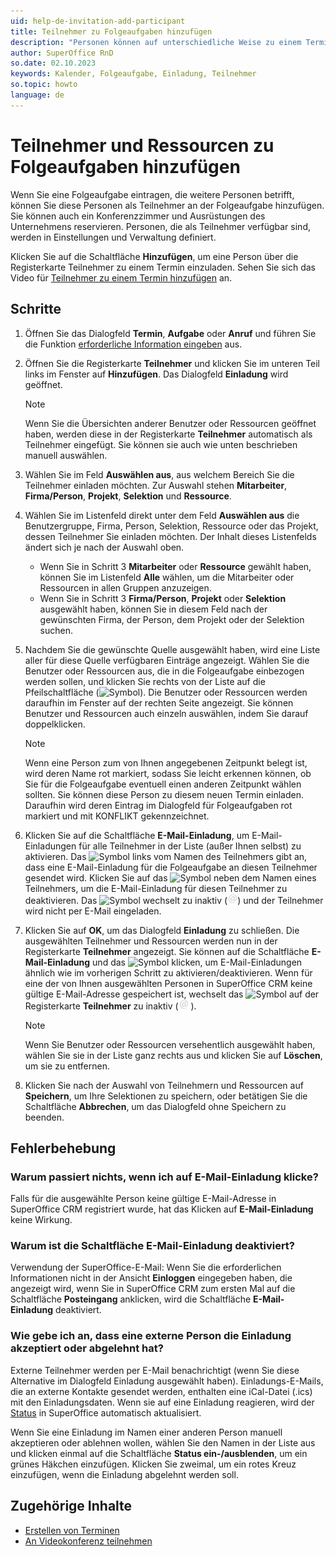 ```yaml
---
uid: help-de-invitation-add-participant
title: Teilnehmer zu Folgeaufgaben hinzufügen
description: "Personen können auf unterschiedliche Weise zu einem Termin eingeladen werden, die davon abhängt, ob es sich um eine interne oder externe Person oder eine Ressource bzw. um einen Besprechungsraum oder eine spezielle Ausrüstung handelt. Diese Anleitung zeigt, wie Sie Teilnehmer zu einem Termin hinzufügen."
author: SuperOffice RnD
so.date: 02.10.2023
keywords: Kalender, Folgeaufgabe, Einladung, Teilnehmer
so.topic: howto
language: de
---
```


# Teilnehmer und Ressourcen zu Folgeaufgaben hinzufügen

Wenn Sie eine Folgeaufgabe eintragen, die weitere Personen betrifft, können Sie diese Personen als Teilnehmer an der Folgeaufgabe hinzufügen. Sie können auch ein Konferenzzimmer und Ausrüstungen des Unternehmens reservieren. Personen, die als Teilnehmer verfügbar sind, werden in Einstellungen und Verwaltung definiert.

Klicken Sie auf die Schaltfläche **Hinzufügen**, um eine Person über die Registerkarte Teilnehmer zu einem Termin einzuladen. Sehen Sie sich das Video für [Teilnehmer zu einem Termin hinzufügen][5] an.

<!--
> [!Video https://community.SuperOffice.com/globalassets/user--admin/learning/user-guide/diary--appointments/add-contact-to-appointment.mp4] -->

## Schritte

1. Öffnen Sie das Dialogfeld **Termin**, **Aufgabe** oder **Anruf** und führen Sie die Funktion [erforderliche Information eingeben][2] aus.

2. Öffnen Sie die Registerkarte **Teilnehmer** und klicken Sie im unteren Teil links im Fenster auf **Hinzufügen**. Das Dialogfeld **Einladung** wird geöffnet.

    > [!NOTE]
    > Wenn Sie die Übersichten anderer Benutzer oder Ressourcen geöffnet haben, werden diese in der Registerkarte **Teilnehmer** automatisch als Teilnehmer eingefügt. Sie können sie auch wie unten beschrieben manuell auswählen.

3. Wählen Sie im Feld **Auswählen aus**, aus welchem Bereich Sie die Teilnehmer einladen möchten. Zur Auswahl stehen **Mitarbeiter**, **Firma/Person**, **Projekt**, **Selektion** und **Ressource**.

4. Wählen Sie im Listenfeld direkt unter dem Feld **Auswählen aus** die Benutzergruppe, Firma, Person, Selektion, Ressource oder das Projekt, dessen Teilnehmer Sie einladen möchten. Der Inhalt dieses Listenfelds ändert sich je nach der Auswahl oben.
    * Wenn Sie in Schritt 3 **Mitarbeiter** oder **Ressource** gewählt haben, können Sie im Listenfeld **Alle** wählen, um die Mitarbeiter oder Ressourcen in allen Gruppen anzuzeigen.
    * Wenn Sie in Schritt 3 **Firma/Person**, **Projekt** oder **Selektion** ausgewählt haben, können Sie in diesem Feld nach der gewünschten Firma, der Person, dem Projekt oder der Selektion suchen.

5. Nachdem Sie die gewünschte Quelle ausgewählt haben, wird eine Liste aller für diese Quelle verfügbaren Einträge angezeigt. Wählen Sie die Benutzer oder Ressourcen aus, die in die Folgeaufgabe einbezogen werden sollen, und klicken Sie rechts von der Liste auf die Pfeilschaltfläche (![Symbol][img2]). Die Benutzer oder Ressourcen werden daraufhin im Fenster auf der rechten Seite angezeigt. Sie können Benutzer und Ressourcen auch einzeln auswählen, indem Sie darauf doppelklicken.

    > [!NOTE]
    > Wenn eine Person zum von Ihnen angegebenen Zeitpunkt belegt ist, wird deren Name rot markiert, sodass Sie leicht erkennen können, ob Sie für die Folgeaufgabe eventuell einen anderen Zeitpunkt wählen sollten. Sie können diese Person zu diesem neuen Termin einladen. Daraufhin wird deren Eintrag im Dialogfeld für Folgeaufgaben rot markiert und mit KONFLIKT gekennzeichnet.

6. Klicken Sie auf die Schaltfläche **E-Mail-Einladung**, um E-Mail-Einladungen für alle Teilnehmer in der Liste (außer Ihnen selbst) zu aktivieren. Das ![Symbol][img1] links vom Namen des Teilnehmers gibt an, dass eine E-Mail-Einladung für die Folgeaufgabe an diesen Teilnehmer gesendet wird. Klicken Sie auf das ![Symbol][img1] neben dem Namen eines Teilnehmers, um die E-Mail-Einladung für diesen Teilnehmer zu deaktivieren. Das ![Symbol][img1] wechselt zu inaktiv (![Symbol][img3]) und der Teilnehmer wird nicht per E-Mail eingeladen.

7. Klicken Sie auf **OK**, um das Dialogfeld **Einladung** zu schließen. Die ausgewählten Teilnehmer und Ressourcen werden nun in der Registerkarte **Teilnehmer** angezeigt. Sie können auf die Schaltfläche **E-Mail-Einladung** und das ![Symbol][img1] klicken, um E-Mail-Einladungen ähnlich wie im vorherigen Schritt zu aktivieren/deaktivieren.
    Wenn für eine der von Ihnen ausgewählten Personen in SuperOffice CRM keine gültige E-Mail-Adresse gespeichert ist, wechselt das ![Symbol][img1] auf der Registerkarte **Teilnehmer** zu inaktiv (![Symbol][img3] ).

    > [!NOTE]
    > Wenn Sie Benutzer oder Ressourcen versehentlich ausgewählt haben, wählen Sie sie in der Liste ganz rechts aus und klicken Sie auf **Löschen**, um sie zu entfernen.

8. Klicken Sie nach der Auswahl von Teilnehmern und Ressourcen auf **Speichern**, um Ihre Selektionen zu speichern, oder betätigen Sie die Schaltfläche **Abbrechen**, um das Dialogfeld ohne Speichern zu beenden.

## Fehlerbehebung

### Warum passiert nichts, wenn ich auf E-Mail-Einladung klicke?

Falls für die ausgewählte Person keine gültige E-Mail-Adresse in SuperOffice CRM registriert wurde, hat das Klicken auf **E-Mail-Einladung** keine Wirkung.

### Warum ist die Schaltfläche E-Mail-Einladung deaktiviert?

Verwendung der SuperOffice-E-Mail: Wenn Sie die erforderlichen Informationen nicht in der Ansicht **Einloggen** eingegeben haben, die angezeigt wird, wenn Sie in SuperOffice CRM zum ersten Mal auf die Schaltfläche **Posteingang** anklicken, wird die Schaltfläche **E-Mail-Einladung** deaktiviert.

### Wie gebe ich an, dass eine externe Person die Einladung akzeptiert oder abgelehnt hat?

Externe Teilnehmer werden per E-Mail benachrichtigt (wenn Sie diese Alternative im Dialogfeld Einladung ausgewählt haben). Einladungs-E-Mails, die an externe Kontakte gesendet werden, enthalten eine iCal-Datei (.ics) mit den Einladungsdaten. Wenn sie auf eine Einladung reagieren, wird der [Status][1] in SuperOffice automatisch aktualisiert.

Wenn Sie eine Einladung im Namen einer anderen Person manuell akzeptieren oder ablehnen wollen, wählen Sie den Namen in der Liste aus und klicken einmal auf die Schaltfläche **Status ein-/ausblenden**, um ein grünes Häkchen einzufügen. Klicken Sie zweimal, um ein rotes Kreuz einzufügen, wenn die Einladung abgelehnt werden soll.

## Zugehörige Inhalte

* [Erstellen von Terminen][3]
* [An Videokonferenz teilnehmen][4]

<!-- Referenced links -->
[1]: index.md#status
[2]: ../screen/dialog-for-followups.md
[3]: ../create-appointment.md
[4]: ../video-meetings.md
[5]: https://community.superoffice.com/globalassets/user--admin/learning/user-guide/diary--appointments/add-contact-to-appointment.mp4

<!-- Referenced images -->
[img1]: ../../../../../common/icons/pref-email.png
[img2]: ../../../../media/icons/arrow-right.png
[img3]: ../../../../media/icons/email-inactive.png
